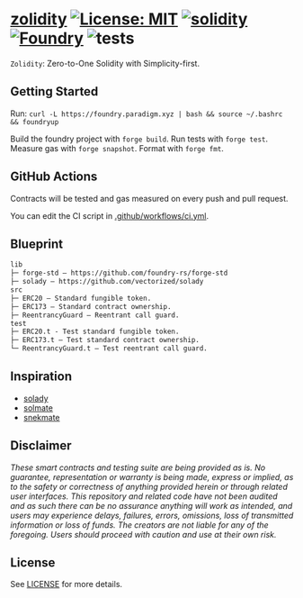 # [zolidity](https://github.com/z0r0z/zolidity) [![License: MIT](https://img.shields.io/badge/License-MIT-black.svg)](https://opensource.org/license/mit) [![solidity](https://img.shields.io/badge/solidity-%5E0.8.28-black)](https://docs.soliditylang.org/en/v0.8.28/) [![Foundry](https://img.shields.io/badge/Built%20with-Foundry-000000.svg)](https://getfoundry.sh/) ![tests](https://github.com/z0r0z/zolidity/actions/workflows/ci.yml/badge.svg)

`Zolidity`: Zero-to-One Solidity with Simplicity-first.

## Getting Started

Run: `curl -L https://foundry.paradigm.xyz | bash && source ~/.bashrc && foundryup`

Build the foundry project with `forge build`. Run tests with `forge test`. Measure gas with `forge snapshot`. Format with `forge fmt`.

## GitHub Actions

Contracts will be tested and gas measured on every push and pull request.

You can edit the CI script in [.github/workflows/ci.yml](./.github/workflows/ci.yml).

## Blueprint

```txt
lib
├─ forge-std — https://github.com/foundry-rs/forge-std
├─ solady — https://github.com/vectorized/solady
src
├─ ERC20 — Standard fungible token.
├─ ERC173 — Standard contract ownership.
├─ ReentrancyGuard — Reentrant call guard.
test
├─ ERC20.t - Test standard fungible token.
├─ ERC173.t — Test standard contract ownership.
└─ ReentrancyGuard.t — Test reentrant call guard.
```

## Inspiration

- [solady](https://github.com/Vectorized/solady)
- [solmate](https://github.com/transmissions11/solmate)
- [snekmate](https://github.com/pcaversaccio/snekmate)

## Disclaimer

*These smart contracts and testing suite are being provided as is. No guarantee, representation or warranty is being made, express or implied, as to the safety or correctness of anything provided herein or through related user interfaces. This repository and related code have not been audited and as such there can be no assurance anything will work as intended, and users may experience delays, failures, errors, omissions, loss of transmitted information or loss of funds. The creators are not liable for any of the foregoing. Users should proceed with caution and use at their own risk.*

## License

See [LICENSE](./LICENSE) for more details.
